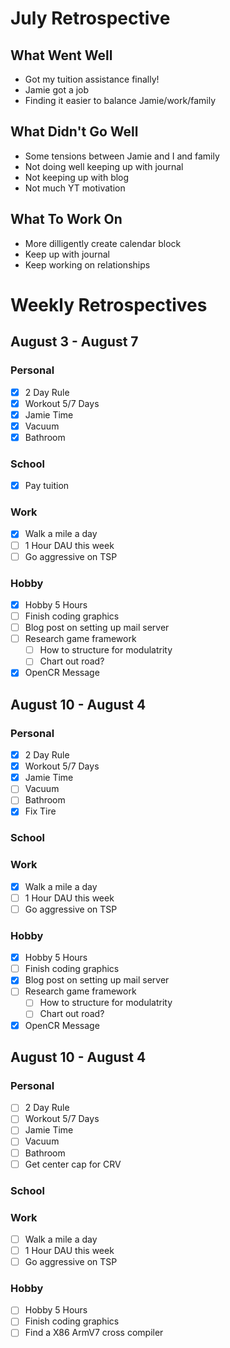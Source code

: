 # July Retrospective
## What Went Well
* Got my tuition assistance finally!
* Jamie got a job
* Finding it easier to balance Jamie/work/family

## What Didn't Go Well
* Some tensions between Jamie and I and family
* Not doing well keeping up with journal
* Not keeping up with blog
* Not much YT motivation

## What To Work On
* More dilligently create calendar block
* Keep up with journal
* Keep working on relationships

# Weekly Retrospectives
## August 3 - August 7
### Personal
- [X] 2 Day Rule 
- [X] Workout 5/7 Days 
- [X] Jamie Time
- [X] Vacuum  
- [X] Bathroom   

### School
- [X] Pay tuition            

### Work 
- [X] Walk a mile a day
- [ ] 1 Hour DAU this week 
- [ ] Go aggressive on TSP 

### Hobby
- [X] Hobby 5 Hours
- [ ] Finish coding graphics  
- [ ] Blog post on setting up mail server
- [ ] Research game framework
	- [ ] How to structure for modulatrity
	- [ ] Chart out road?
- [X] OpenCR Message 

## August 10 - August 4
### Personal
- [X] 2 Day Rule 
- [X] Workout 5/7 Days 
- [X] Jamie Time
- [ ] Vacuum  
- [ ] Bathroom   
- [X] Fix Tire

### School

### Work 
- [X] Walk a mile a day
- [ ] 1 Hour DAU this week 
- [ ] Go aggressive on TSP 

### Hobby
- [X] Hobby 5 Hours
- [ ] Finish coding graphics  
- [X] Blog post on setting up mail server
- [ ] Research game framework
	- [ ] How to structure for modulatrity
	- [ ] Chart out road?
- [X] OpenCR Message 

## August 10 - August 4
### Personal
- [ ] 2 Day Rule 
- [ ] Workout 5/7 Days 
- [ ] Jamie Time
- [ ] Vacuum  
- [ ] Bathroom   
- [ ] Get center cap for CRV

### School

### Work 
- [ ] Walk a mile a day
- [ ] 1 Hour DAU this week 
- [ ] Go aggressive on TSP 

### Hobby
- [ ] Hobby 5 Hours
- [ ] Finish coding graphics  
- [ ] Find a X86 ArmV7 cross compiler
